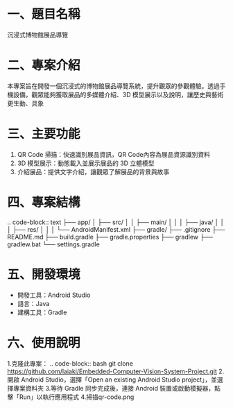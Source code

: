 # 一、題目名稱
沉浸式博物館展品導覽
# 二、專案介紹
本專案旨在開發一個沉浸式的博物館展品導覽系統，提升觀眾的參觀體驗。透過手機設備，觀眾能夠獲取展品的多媒體介紹、3D 模型展示以及說明，讓歷史與藝術更生動、具象

# 三、主要功能
1. QR Code 掃描：快速識別展品資訊，QR Code內容為展品資源識別資料
2. 3D 模型展示：動態載入並展示展品的 3D 立體模型
3. 介紹展品：提供文字介紹，讓觀眾了解展品的背景與故事
# 四、專案結構

.. code-block:: text
   ├── app/
   │   ├── src/
   │   │   ├── main/
   │   │   │   ├── java/
   │   │   │   ├── res/
   │   │   │   └── AndroidManifest.xml
   ├── gradle/
   ├── .gitignore
   ├── README.md
   ├── build.gradle
   ├── gradle.properties
   ├── gradlew
   ├── gradlew.bat
   └── settings.gradle
# 五、開發環境
- 開發工具：Android Studio
- 語言：Java
- 建構工具：Gradle
# 六、使用說明
1.克隆此專案：
   .. code-block:: bash
      git clone https://github.com/laiaki/Embedded-Computer-Vision-System-Project.git
2.開啟 Android Studio，選擇「Open an existing Android Studio project」，並選擇專案資料夾
3.等待 Gradle 同步完成後，連接 Android 裝置或啟動模擬器，點擊「Run」以執行應用程式
4.掃描qr-code.png
